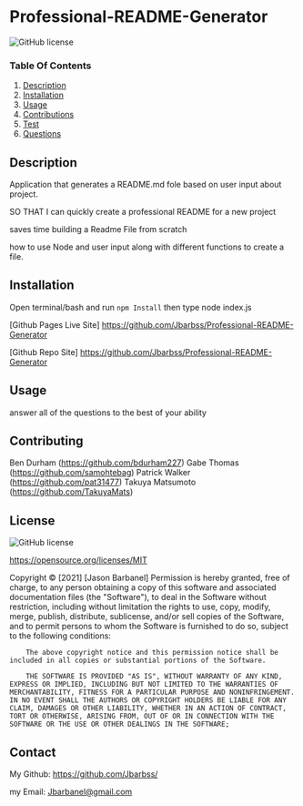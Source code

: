# Professional-README-Generator


  ![GitHub license](https://img.shields.io/badge/license-MIT-blue.svg)

  
  ### Table Of Contents

  1. [Description](#description)
  2. [Installation](#installation)
  4. [Usage](#usage)
  5. [Contributions](#contributions)
  6. [Test](#test)
  7. [Questions](#questions)


  ## Description 

  Application that generates a README.md fole based on user input about project.

  SO THAT I can quickly create a professional README for a new project

  saves time building a Readme File from scratch

  how to use Node and user input along with different functions to create a file.

  
  
  
 ## Installation

 Open terminal/bash and run `npm Install` then type node index.js

 [Github Pages Live Site] https://github.com/Jbarbss/Professional-README-Generator

 [Github Repo Site] https://github.com/Jbarbss/Professional-README-Generator


 ## Usage

 answer all of the questions to the best of your ability


 ## Contributing

 Ben Durham (https://github.com/bdurham227) Gabe Thomas (https://github.com/samohtebag) Patrick Walker (https://github.com/pat31477) Takuya Matsumoto (https://github.com/TakuyaMats)

 

 
 ## License

 ![GitHub license](https://img.shields.io/badge/license-MIT-blue.svg)

 https://opensource.org/licenses/MIT

 Copyright © [2021] [Jason Barbanel]
 Permission is hereby granted, free of charge, to any person obtaining a copy of this software and associated documentation files (the "Software"), to deal in the Software without restriction, including without limitation the rights to use, copy, modify, merge, publish, distribute, sublicense, and/or sell copies of the Software, and to permit persons to whom the Software is furnished to do so, subject to the following conditions:
        
        The above copyright notice and this permission notice shall be included in all copies or substantial portions of the Software.
        
        THE SOFTWARE IS PROVIDED "AS IS", WITHOUT WARRANTY OF ANY KIND, EXPRESS OR IMPLIED, INCLUDING BUT NOT LIMITED TO THE WARRANTIES OF MERCHANTABILITY, FITNESS FOR A PARTICULAR PURPOSE AND NONINFRINGEMENT. IN NO EVENT SHALL THE AUTHORS OR COPYRIGHT HOLDERS BE LIABLE FOR ANY CLAIM, DAMAGES OR OTHER LIABILITY, WHETHER IN AN ACTION OF CONTRACT, TORT OR OTHERWISE, ARISING FROM, OUT OF OR IN CONNECTION WITH THE SOFTWARE OR THE USE OR OTHER DEALINGS IN THE SOFTWARE;

 
 
 ## Contact

 
 My Github: https://github.com/Jbarbss/

 my Email: Jbarbanel@gmail.com
 